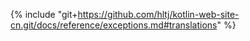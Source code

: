 {% include "git+https://github.com/hltj/kotlin-web-site-cn.git/docs/reference/exceptions.md#translations" %}
